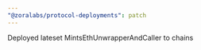 ```yaml
---
"@zoralabs/protocol-deployments": patch
---
```


Deployed lateset MintsEthUnwrapperAndCaller to chains
